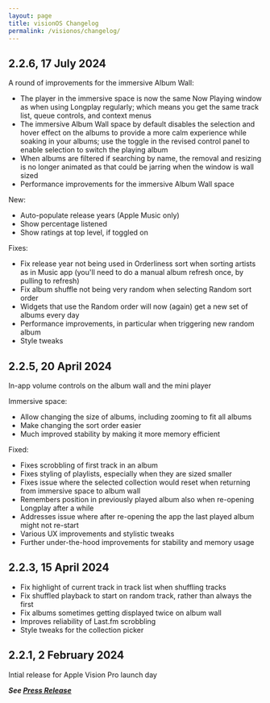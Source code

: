 ```yaml
---
layout: page
title: visionOS Changelog
permalink: /visionos/changelog/
---
```


## 2.2.6, 17 July 2024

A round of improvements for the immersive Album Wall:
- The player in the immersive space is now the same Now Playing window as when using Longplay regularly; which means you get the same track list, queue controls, and context menus
- The immersive Album Wall space by default disables the selection and hover effect on the albums to provide a more calm experience while soaking in your albums; use the toggle in the revised control panel to enable selection to switch the playing album
- When albums are filtered if searching by name, the removal and resizing is no longer animated as that could be jarring when the window is wall sized
- Performance improvements for the immersive Album Wall space

New:
- Auto-populate release years (Apple Music only)
- Show percentage listened
- Show ratings at top level, if toggled on

Fixes:
- Fix release year not being used in Orderliness sort when sorting artists as in Music app (you'll need to do a manual album refresh once, by pulling to refresh)
- Fix album shuffle not being very random when selecting Random sort order
- Widgets that use the Random order will now (again) get a new set of albums every day
- Performance improvements, in particular when triggering new random album
- Style tweaks

## 2.2.5, 20 April 2024

In-app volume controls on the album wall and the mini player

Immersive space:
- Allow changing the size of albums, including zooming to fit all albums
- Make changing the sort order easier
- Much improved stability by making it more memory efficient

Fixed:
- Fixes scrobbling of first track in an album
- Fixes styling of playlists, especially when they are sized smaller
- Fixes issue where the selected collection would reset when returning from immersive space to album wall
- Remembers position in previously played album also when re-opening Longplay after a while
- Addresses issue where after re-opening the app the last played album might not re-start
- Various UX improvements and stylistic tweaks
- Further under-the-hood improvements for stability and memory usage

## 2.2.3, 15 April 2024

- Fix highlight of current track in track list when shuffling tracks
- Fix shuffled playback to start on random track, rather than always the first
- Fix albums sometimes getting displayed twice on album wall
- Improves reliability of Last.fm scrobbling
- Style tweaks for the collection picker

## 2.2.1, 2 February 2024

Intial release for Apple Vision Pro launch day

_**See [Press Release](https://impresskit.net/press-release/85e446f7-a8eb-43f6-97af-a3666825e572)**_